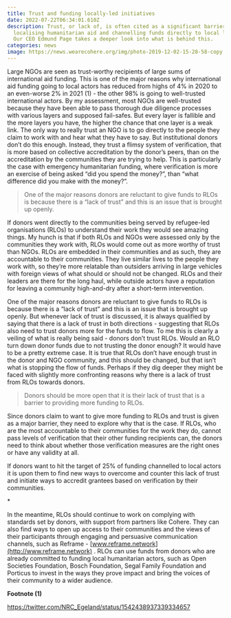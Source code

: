 ```yaml
---
title: Trust and funding locally-led initiatives
date: 2022-07-22T06:34:01.610Z
description: Trust, or lack of, is often cited as a significant barrier to
  localising humanitarian aid and channelling funds directly to local leaders.
  Our CEO Edmund Page takes a deeper look into what is behind this.
categories: news
image: https://news.wearecohere.org/img/photo-2019-12-02-15-28-58-copy.jpg
---
```

Large NGOs are seen as trust-worthy recipients of large sums of international aid funding. This is one of the major reasons why international aid funding going to local actors has reduced from highs of 4% in 2020 to an even-worse 2% in 2021 (1) - the other 98% is going to well-trusted international actors. By my assessment, most NGOs are well-trusted because they have been able to pass thorough due diligence processes with various layers and supposed fail-safes. But every layer is fallible and the more layers you have, the higher the chance that one layer is a weak link. The only way to really trust an NGO is to go directly to the people they claim to work with and hear what they have to say. But institutional donors don’t do this enough. Instead, they trust a flimsy system of verification, that is more based on collective accreditation by the donor’s peers, than on the accreditation by the communities they are trying to help. This is particularly the case with emergency humanitarian funding, where verification is more an exercise of being asked “did you spend the money?”, than “what difference did you make with the money?”.

> One of the major reasons donors are reluctant to give funds to RLOs is because there is a “lack of trust” and this is an issue that is brought up openly.

If donors went directly to the communities being served by refugee-led organisations (RLOs) to understand their work they would see amazing things. My hunch is that if both RLOs and NGOs were assessed only by the communities they work with, RLOs would come out as more worthy of trust than NGOs. RLOs are embedded in their communities and as such, they are accountable to their communities. They live similar lives to the people they work with, so they’re more relatable than outsiders arriving in large vehicles with foreign views of what should or should not be changed. RLOs and their leaders are there for the long haul, while outside actors have a reputation for leaving a community high-and-dry after a short-term intervention. 

One of the major reasons donors are reluctant to give funds to RLOs is because there is a “lack of trust” and this is an issue that is brought up openly. But whenever lack of trust is discussed, it is always qualified by saying that there is a lack of trust in both directions - suggesting that RLOs also need to trust donors more for the funds to flow. To me this is clearly a veiling of what is really being said - donors don’t trust RLOs. Would an RLO turn down donor funds due to not trusting the donor enough? It would have to be a pretty extreme case. It is true that RLOs don’t have enough trust in the donor and NGO community, and this should be changed, but that isn’t what is stopping the flow of funds. Perhaps if they dig deeper they might be faced with slightly more confronting reasons why there is a lack of trust from RLOs towards donors. 

> Donors should be more open that it is their lack of trust that is a barrier to providing more funding to RLOs. 

Since donors claim to want to give more funding to RLOs and trust is given as a major barrier, they need to explore why that is the case. If RLOs, who are the most accountable to their communities for the work they do, cannot pass levels of verification that their other funding recipients can, the donors need to think about whether those verification measures are the right ones or have any validity at all. 

If donors want to hit the target of 25% of funding channelled to local actors it is upon them to find new ways to overcome and counter this lack of trust and initiate ways to accredit grantees based on verification by their communities. 

\*

In the meantime, RLOs should continue to work on complying with standards set by donors, with support from partners like Cohere. They can also find ways to open up access to their communities and the views of their participants through engaging and persuasive communication channels, such as Reframe  -  [www.reframe.network](http://www.reframe.network) . RLOs can use funds from donors who are already committed to funding local humanitarian actors, such as Open Societies Foundation, Bosch Foundation, Segal Family Foundation and Porticus to invest in the ways they prove impact and bring the voices of their community to a wider audience. 

**Footnote (1)**

 https://twitter.com/NRC_Egeland/status/1542438937339334657